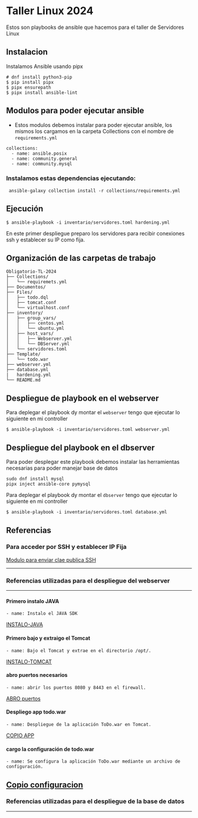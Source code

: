 # Taller Linux 2024
Estos son playbooks de ansible que hacemos para el taller de Servidores Linux

## Instalacion
Instalamos Ansible usando pipx
```
# dnf install python3-pip
$ pip install pipx
$ pipx ensurepath
$ pipx install ansible-lint
```
## Modulos para poder ejecutar ansible

- Estos modulos debemos instalar para poder ejecutar ansible, los mismos los cargamos en la carpeta Collections con el nombre de `requirements.yml`

```
collections:
  - name: ansible.posix
  - name: community.general
  - name: community.mysql
```
### Instalamos estas dependencias ejecutando:
```
 ansible-galaxy collection install -r collections/requirements.yml 
```


## 


## Ejecución
```
$ ansible-playbook -i inventario/servidores.toml hardening.yml
```
En este primer despliegue preparo los servidores para recibir conexiones ssh y establecer su IP como fija.


## Organización de las carpetas de trabajo

```
Obligatorio-TL-2024
├── Collections/
│   └── requiremets.yml
├── Documentos/
├── Files/
│   ├── todo.dql
│   ├── tomcat.conf
│   └── virtualhost.conf
├── inventory/
│   ├── group_vars/
│   │   ├── centos.yml
│   │   └── ubuntu.yml
│   ├── host_vars/
│   │   ├── Webserver.yml
│   │   └── DBServer.yml
│   └── servidores.toml
├── Template/
│   └── todo.war
├── webserver.yml
├── database.yml
|   hardening.yml
└── README.md

```

## Despliegue de playbook en el webserver

Para deplegar el playbook dy montar el `webserver` tengo que ejecutar lo siguiente en mi controller
```
$ ansible-playbook -i inventario/servidores.toml webserver.yml
```


## Despliegue del playbook en el dbserver

Para poder desplegar este playbook debemos instalar las herramientas necesarias para poder manejar base de datos

```
sudo dnf install mysql
pipx inject ansible-core pymysql
```

Para deplegar el playbook dy montar el `dbserver` tengo que ejecutar lo siguiente en mi controller

```
$ ansible-playbook -i inventario/servidores.toml database.yml
```

## Referencias

### Para acceder por SSH y establecer IP Fija

[Modulo para enviar clae publica SSH](https://docs.ansible.com/ansible/latest/collections/ansible/posix/authorized_key_module.html)

---
### Referencias utilizadas para el despliegue del webserver
---
#### Primero instalo JAVA

    - name: Instalo el JAVA SDK

[INSTALO-JAVA](https://www.geeksforgeeks.org/how-to-install-java-using-ansible-playbook/)

#### Primero bajo y extraigo el Tomcat
    - name: Bajo el Tomcat y extrae en el directorio /opt/.

 [INSTALO-TOMCAT](https://github.com/jmutai/tomcat-ansible/blob/master/tomcat-setup.yml)   

#### abro puertos necesarios

    - name: abrir los puertos 8080 y 8443 en el firewall.

[ABRO puertos](https://docs.ansible.com/ansible/latest/collections/ansible/posix/firewalld_module.html)

#### Despliego app todo.war

    - name: Despliegue de la aplicación ToDo.war en Tomcat.

[COPIO APP](https://docs.ansible.com/ansible/latest/collections/ansible/builtin/copy_module.html#ansible-collections-ansible-builtin-copy-module)

#### cargo la configuración de todo.war

    - name: Se configura la aplicación ToDo.war mediante un archivo de configuración.

[Copio configuracion](https://docs.ansible.com/ansible/latest/collections/ansible/builtin/template_module.html#ansible-collections-ansible-builtin-template-module)
---
### Referencias utilizadas para el despliegue de la base de datos
---